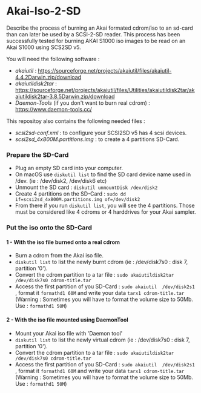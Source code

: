 # Akai-Iso-2-SD

Describe the process of burning an Akai formated cdrom/iso to an sd-card than can later be used by a SCSI-2-SD reader.
This process has been successfully tested for burning AKAI S1000 iso images to be read on an Akai S1000 using SCS2SD v5.

You will need the following software : 
- *akaiutil* : https://sourceforge.net/projects/akaiutil/files/akaiutil-4.4.2Darwin.zip/download
- *akaiutildisk2tar* : https://sourceforge.net/projects/akaiutil/files/Utilities/akaiutildisk2tar/akaiutildisk2tar-3.8.5Darwin.zip/download
- *Daemon-Tools* (if you don't want to burn real cdrom) : https://www.daemon-tools.cc/

This repositoy also contains the following needed files : 
- *scsi2sd-conf.xml* : to configure your SCSI2SD v5 has 4 scsi devices.
- *scsi2sd_4x800M.partitions.img* : to create a 4 partitions SD-Card.


### Prepare the SD-Card

- Plug an empty SD card into your computer.
- On macOS use `diskutil list` to find the SD card device name used in /dev. (ie : /dev/disk2, /dev/disk6 etc)
- Unmount the SD card :  `diskutil unmountDisk /dev/disk2`
- Create 4 partitions on the SD-Card : `sudo dd if=scsi2sd_4x800M.partitions.img of=/dev/disk2`
- From there if you run `diskutil list`, you will see the 4 partitions. Those must be considered like 4 cdroms or 4 harddrives for your Akai sampler.

### Put the iso onto the SD-Card

#### 1 - With the iso file burned onto a real cdrom
- Burn a cdrom from the Akai iso file.
- `diskutil list` to list the newly burnt cdrom (ie : /dev/disk7s0 : disk 7, partition '0').
- Convert the cdrom partition to a tar file : `sudo akaiutildisk2tar /dev/disk7s0 cdrom-title.tar`
- Access the first partition of you SD-Card : `sudo akaiutil  /dev/disk2s1` , format it `formathd1 60M` and write your data `tarx1 cdrom-title.tar`
 (Warning : Sometimes you will have to format the volume size to 50Mb. Use : `formathd1 50M`)

#### 2 - With the iso file mounted using DaemonTool
- Mount your Akai iso file with 'Daemon tool'
- `diskutil list` to list the newly virtual cdrom (ie : /dev/disk7s0 : disk 7, partition '0').
- Convert the cdrom partition to a tar file : `sudo akaiutildisk2tar /dev/disk7s0 cdrom-title.tar`
- Access the first partition of you SD-Card : `sudo akaiutil  /dev/disk2s1` , format it `formathd1 60M` and write your data `tarx1 cdrom-title.tar`
 (Warning : Sometimes you will have to format the volume size to 50Mb. Use : `formathd1 50M`)
